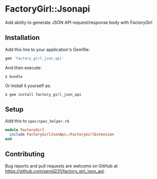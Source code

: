 # FactoryGirl::Jsonapi

Add ability to generate JSON API request/response body with FactoryGirl

## Installation

Add this line to your application's Gemfile:

```ruby
gem 'factory_girl_json_api'
```

And then execute:

    $ bundle

Or install it yourself as:

    $ gem install factory_girl_json_api
    
## Setup

Add this to `spec/spec_helper.rb`

```ruby
module FactoryGirl
  include FactoryGirlJsonApi::FactoryGirlExtension
end
```

## Contributing

Bug reports and pull requests are welcome on GitHub at https://github.com/senid231/factory_girl_json_api.

